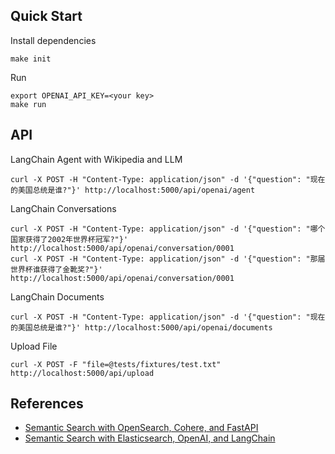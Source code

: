 ## Quick Start

Install dependencies

```shell
make init
```

Run

```shell
export OPENAI_API_KEY=<your key>
make run
```

## API

LangChain Agent with Wikipedia and LLM

```curl
curl -X POST -H "Content-Type: application/json" -d '{"question": "现在的美国总统是谁?"}' http://localhost:5000/api/openai/agent
```

LangChain Conversations

```curl
curl -X POST -H "Content-Type: application/json" -d '{"question": "哪个国家获得了2002年世界杯冠军?"}' http://localhost:5000/api/openai/conversation/0001
curl -X POST -H "Content-Type: application/json" -d '{"question": "那届世界杯谁获得了金靴奖?"}' http://localhost:5000/api/openai/conversation/0001
```

LangChain Documents

```curl
curl -X POST -H "Content-Type: application/json" -d '{"question": "现在的美国总统是谁?"}' http://localhost:5000/api/openai/documents
```

Upload File

```curl
curl -X POST -F "file=@tests/fixtures/test.txt" http://localhost:5000/api/upload
```

## References

* [Semantic Search with OpenSearch, Cohere, and FastAPI](https://dylancastillo.co/semantic-search-with-opensearch-cohere-and-fastapi/)
* [Semantic Search with Elasticsearch, OpenAI, and LangChain](https://dylancastillo.co/semantic-search-elasticsearch-openai-langchain/)